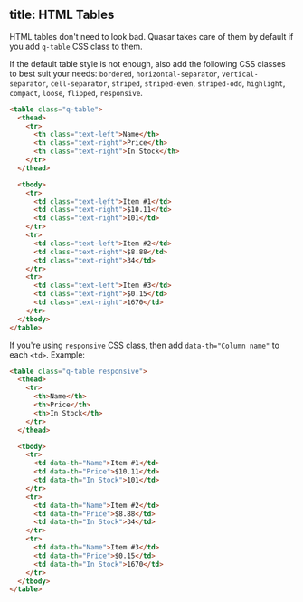 title: HTML Tables
---
HTML tables don't need to look bad. Quasar takes care of them by default if you add `q-table` CSS class to them.
<input type="hidden" data-fullpage-demo="grouping/html-table">

If the default table style is not enough, also add the following CSS classes to best suit your needs: `bordered`, `horizontal-separator`, `vertical-separator`, `cell-separator`, `striped`, `striped-even`, `striped-odd`, `highlight`, `compact`, `loose`, `flipped`, `responsive`.

``` html
<table class="q-table">
  <thead>
    <tr>
      <th class="text-left">Name</th>
      <th class="text-right">Price</th>
      <th class="text-right">In Stock</th>
    </tr>
  </thead>

  <tbody>
    <tr>
      <td class="text-left">Item #1</td>
      <td class="text-right">$10.11</td>
      <td class="text-right">101</td>
    </tr>
    <tr>
      <td class="text-left">Item #2</td>
      <td class="text-right">$8.88</td>
      <td class="text-right">34</td>
    </tr>
    <tr>
      <td class="text-left">Item #3</td>
      <td class="text-right">$0.15</td>
      <td class="text-right">1670</td>
    </tr>
  </tbody>
</table>
```

If you're using `responsive` CSS class, then add `data-th="Column name"` to each `<td>`. Example:

``` html
<table class="q-table responsive">
  <thead>
    <tr>
      <th>Name</th>
      <th>Price</th>
      <th>In Stock</th>
    </tr>
  </thead>

  <tbody>
    <tr>
      <td data-th="Name">Item #1</td>
      <td data-th="Price">$10.11</td>
      <td data-th="In Stock">101</td>
    </tr>
    <tr>
      <td data-th="Name">Item #2</td>
      <td data-th="Price">$8.88</td>
      <td data-th="In Stock">34</td>
    </tr>
    <tr>
      <td data-th="Name">Item #3</td>
      <td data-th="Price">$0.15</td>
      <td data-th="In Stock">1670</td>
    </tr>
  </tbody>
</table>
```
